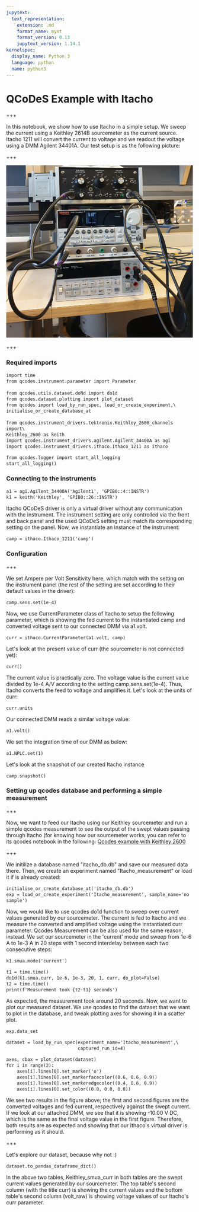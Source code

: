 ```yaml
---
jupytext:
  text_representation:
    extension: .md
    format_name: myst
    format_version: 0.13
    jupytext_version: 1.14.1
kernelspec:
  display_name: Python 3
  language: python
  name: python3
---
```


# QCoDeS Example with Itacho

+++

In this notebook, we show how to use Itacho in a simple setup. We sweep the current using a Keithley 2614B sourcemeter as the current source. Itacho 1211 will convert the current to voltage and we readout the voltage using a DMM Agilent 34401A. Our test setup is as the following picture:

+++

![title](../files/ithaco_setup.png)

+++

### Required imports

```{code-cell} ipython3
import time
from qcodes.instrument.parameter import Parameter

from qcodes.utils.dataset.doNd import do1d
from qcodes.dataset.plotting import plot_dataset
from qcodes import load_by_run_spec, load_or_create_experiment,\
initialise_or_create_database_at

from qcodes.instrument_drivers.tektronix.Keithley_2600_channels import\
Keithley_2600 as keith
import qcodes.instrument_drivers.agilent.Agilent_34400A as agi
import qcodes.instrument_drivers.ithaco.Ithaco_1211 as ithaco
```

```{code-cell} ipython3
from qcodes.logger import start_all_logging
start_all_logging()
```

### Connecting to the instruments

```{code-cell} ipython3
a1 = agi.Agilent_34400A('Agilent1', 'GPIB0::4::INSTR')
k1 = keith('Keithley', 'GPIB0::26::INSTR')
```

Itacho QCoDeS driver is only a virtual driver without any communication with the instrument. The instrument setting are only controlled via the front and back panel and the used QCoDeS setting must match its corresponding setting on the panel. Now, we instantiate an instance of the instrument:

```{code-cell} ipython3
camp = ithaco.Ithaco_1211('camp')
```

### Configuration

+++

We set Ampere per Volt Sensitivity here, which match with the setting on the instrument panel (the rest of the setting are set according to their default values in the driver):

```{code-cell} ipython3
camp.sens.set(1e-4)
```

Now, we use CurrentParameter class of Itacho to setup the following parameter, which is showing the fed current to the instantiated camp and converted voltage sent to our connected DMM via a1.volt.

```{code-cell} ipython3
curr = ithaco.CurrentParameter(a1.volt, camp)
```

Let's look at the present value of curr (the sourcemeter is not connected yet):

```{code-cell} ipython3
curr()
```

The current value is practically zero. The voltage value is the current value divided by 1e-4 A/V according to the setting camp.sens.set(1e-4). Thus, Itacho converts the feed to voltage and amplifies it. Let's look at the units of curr:

```{code-cell} ipython3
curr.units
```

Our connected DMM reads a similar voltage value:

```{code-cell} ipython3
a1.volt()
```

We set the integration time of our DMM as below:

```{code-cell} ipython3
a1.NPLC.set(1)
```

Let's look at the snapshot of our created Itacho instance

```{code-cell} ipython3
camp.snapshot()
```

### Setting up qcodes database and performing a simple measurement

+++

Now, we want to feed our Itacho using our Keithley sourcemeter and run a simple qcodes measurement to see the output of the swept values passing through Itacho (for knowing how our sourcemeter works, you can refer to its qcodes notebook in the following:
[Qcodes example with Keithley 2600][mylink]

[mylink]: ./Qcodes%20example%20with%20Keithley%202600.ipynb

+++

We initilize a database named "itacho_db.db" and save our measured data there. Then, we create an experiment named "Itacho_measurement" or load it if is already created:

```{code-cell} ipython3
initialise_or_create_database_at('itacho_db.db')
exp = load_or_create_experiment('Itacho_measurement', sample_name='no sample')
```

Now, we would like to use qcodes do1d function to sweep over current values
generated by our sourcemeter. The current is fed to Itacho and we measure the converted and amplified voltage using the instantiated curr parameter. Qcodes Measurement can be also used for the same reason, instead.
We set our sourcemeter in the 'current' mode and sweep from 1e-6 A to 1e-3 A in 20 steps with 1 second interdelay between each two consecutive steps:

```{code-cell} ipython3
k1.smua.mode('current')
```

```{code-cell} ipython3
t1 = time.time()
do1d(k1.smua.curr, 1e-6, 1e-3, 20, 1, curr, do_plot=False)
t2 = time.time()
print(f'Measurement took {t2-t1} seconds')
```

As expected, the measurement took around 20 seconds. Now, we want to plot our measured dataset. We use qcodes to find the dataset that we want to plot in the database, and tweak plotting axes for showing it in a scatter plot.

```{code-cell} ipython3
exp.data_set
```

```{code-cell} ipython3
dataset = load_by_run_spec(experiment_name='Itacho_measurement',\
                           captured_run_id=4)
```

```{code-cell} ipython3
axes, cbax = plot_dataset(dataset)
for i in range(2):
    axes[i].lines[0].set_marker('o')
    axes[i].lines[0].set_markerfacecolor((0.6, 0.6, 0.9))
    axes[i].lines[0].set_markeredgecolor((0.4, 0.6, 0.9))
    axes[i].lines[0].set_color((0.8, 0.8, 0.8))
```

We see two results in the figure above; the first and second figures are the converted voltages and fed current, respectively against the swept current. If we look at our attached DMM, we see that it is showing -10.00 V DC, which is the same as the final voltage value in the first figure. Therefore, both results are as expected and showing that our Ithaco's virtual driver is performing as it should.

+++

Let's explore our dataset, because why not :)

```{code-cell} ipython3
dataset.to_pandas_dataframe_dict()
```

In the above two tables, Keithley_smua_curr in both tables are the swept current values generated by our sourcemeter. The top table's second column (with the title curr) is showing the current values and the bottom table's second column (volt_raw) is showing voltage values of our Itacho's curr parameter.
